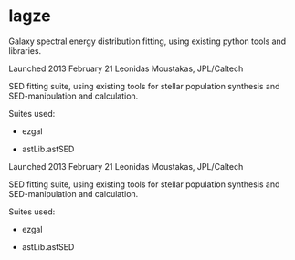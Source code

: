 lagze
=====

Galaxy spectral energy distribution fitting, using existing python tools and libraries.

Launched 2013 February 21
Leonidas Moustakas, JPL/Caltech

SED fitting suite, using existing tools for stellar population synthesis
and SED-manipulation and calculation. 

Suites used:
* ezgal

* astLib.astSED

Launched 2013 February 21
Leonidas Moustakas, JPL/Caltech

SED fitting suite, using existing tools for stellar population synthesis
and SED-manipulation and calculation. 

Suites used:
* ezgal

* astLib.astSED


